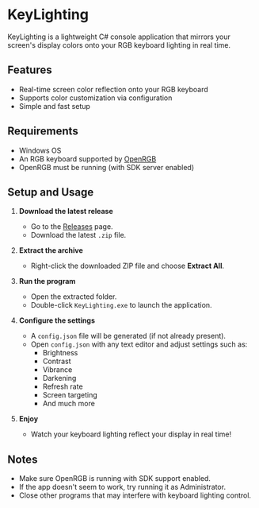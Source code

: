 # KeyLighting

KeyLighting is a lightweight C# console application that mirrors your screen's display colors onto your RGB keyboard lighting in real time.

## Features

- Real-time screen color reflection onto your RGB keyboard
- Supports color customization via configuration
- Simple and fast setup

## Requirements

- Windows OS
- An RGB keyboard supported by [OpenRGB](https://openrgb.org/)
- OpenRGB must be running (with SDK server enabled)

## Setup and Usage

1. **Download the latest release**
   - Go to the [Releases](https://github.com/ModMaker101/KeyLighting.NET/releases/) page.
   - Download the latest `.zip` file.

2. **Extract the archive**
   - Right-click the downloaded ZIP file and choose **Extract All**.

3. **Run the program**
   - Open the extracted folder.
   - Double-click `KeyLighting.exe` to launch the application.

4. **Configure the settings**
   - A `config.json` file will be generated (if not already present).
   - Open `config.json` with any text editor and adjust settings such as:
     - Brightness
     - Contrast
     - Vibrance
     - Darkening
     - Refresh rate
     - Screen targeting
     - And much more

5. **Enjoy**
   - Watch your keyboard lighting reflect your display in real time!

## Notes

- Make sure OpenRGB is running with SDK support enabled.
- If the app doesn't seem to work, try running it as Administrator.
- Close other programs that may interfere with keyboard lighting control.
